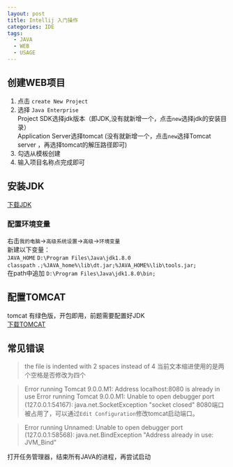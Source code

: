```yaml
---
layout: post
title: Intellij 入门操作
categories: IDE
tags:
  - JAVA
  - WEB
  - USAGE
---
```



## 创建WEB项目
1. 点击 `create New Project `
2. 选择 `Java Enterprise `  
Project SDK选择jdk版本（即JDK,没有就新增一个，点击` new `选择jdk的安装目录）   
Application Server选择tomcat (没有就新增一个，点击` new `选择Tomcat server ，再选择tomcat的解压路径即可)  
3. 勾选从模板创建   
4. 输入项目名称点完成即可   

## 安装JDK
[下载JDK](http://rj.baidu.com/soft/detail/17531.html)

### 配置环境变量
右击`我的电脑`->`高级系统设置`->`高级`->`环境变量`  
新建以下变量：  
`JAVA_HOME`   `D:\Program Files\Java\jdk1.8.0`   
`classpath`   `.;%JAVA_home%\lib\dt.jar;%JAVA_HOME%\lib\tools.jar;`  
在path中追加 `D:\Program Files\Java\jdk1.8.0\bin;`  


## 配置TOMCAT
tomcat 有绿色版，开包即用，前题需要配置好JDK  
[下载TOMCAT](http://tomcat.apache.org/download-90.cgi)  

## 常见错误
> the file is indented with 2 spaces instead  of 4
当前文本缩进使用的是两个空格是否修改为四个

> Error running Tomcat 9.0.0.M1: Address localhost:8080 is already in use
> Error running Tomcat 9.0.0.M1: Unable to open debugger port (127.0.0.1:54167): java.net.SocketException "socket closed"
8080端口被占用了，可以通过`Edit Configuration`修改tomcat启动端口。

> 	Error running Unnamed: Unable to open debugger port (127.0.0.1:58568): java.net.BindException "Address already in use: JVM_Bind"

打开任务管理器，结束所有JAVA的进程，再尝试启动



